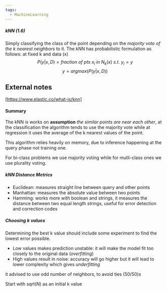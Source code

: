```yaml
---
tags:
  - MachineLearning
---
```


##### kNN (1.6)
Simply classifying the class of the point depending on the *majority vote of the k nearest neighbors* to it.
The kNN has probabilistic formulation as follows:
at fixed k and data (x)
$$ P(y|x,D) = fraction\ of\ pts\ x_i\ in\ N_k(x)\ s.t.\ y_i = y $$
$$ y = argmax(P(y|x,D))$$
## External notes
[https://www.elastic.co/what-is/knn]
#### Summary

The kNN is works on **assumption** *the similar points are near each other*, at the classification the algorithm tends to use the majority vote while at regression it uses the average of the k nearest values of the point.

This algorithm relies heavily on memory, due to inference happening at the query phase not training one.

For bi-class problems we use majority voting while for mutli-class ones we use plurality voting.

##### kNN Distance Metrics
* Euclidean: measures straight line between query and other points
* Manhattan: measures the absolute value between two points
* Hamming: works more with boolean and strings, it measures the distance between two equal length strings, useful for error detection and correction codes
##### Choosing k values
Determining the best k value should include some experiment to find the lowest error possible.

* Low values makes prediction unstable: it will make the model fit too closely to the original data (*overfitting*)
* High values result in noise: accuracy will go higher but it will lead to lower complexity which gives *underfitting*

it advised to use odd number of neighbors, to avoid ties (50/50)s 

Start with sqrt(N) as an initial k value
